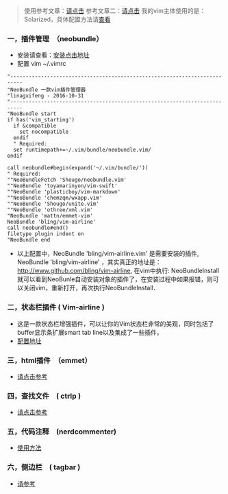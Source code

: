 > 使用参考文章：[请点击](http://www.jianshu.com/writer#/notebooks/1066467/notes/6669138/preview)
参考文章二：[请点击](http://www.dreamxu.com/books/vim/shortcuts/edit.html)
我的vim主体使用的是：Solarized，具体配置方法请[查看](http://www.cnblogs.com/yjjptr/p/3385067.html)

### 一，插件管理　（neobundle）
* 安装请查看：[安装点击地址](https://linux.cn/article-3433-1.html)
* 配置 vim ~/.vimrc

```  
"--------------------------------------------------------------------------
"NeoBundle 一款vim插件管理器
"linagxifeng - 2016-10-31
"--------------------------------------------------------------------------
"NeoBundle start
if has('vim_starting')
  if &compatible
    set nocompatible
  endif
  " Required:
  set runtimepath+=~/.vim/bundle/neobundle.vim/
endif

call neobundle#begin(expand('~/.vim/bundle/'))
" Required:
""NeoBundleFetch 'Shougo/neobundle.vim'
""NeoBundle 'toyamarinyon/vim-swift'
""NeoBundle 'plasticboy/vim-markdown'
""NeoBundle 'chemzqm/wxapp.vim'
""NeoBundle 'Shougo/unite.vim'
""NeoBundle 'othree/xml.vim'
"NeoBundle 'mattn/emmet-vim'
NeoBundle 'bling/vim-airline' 
call neobundle#end()
filetype plugin indent on
"NeoBundle end
```

* 以上配置中，NeoBundle 'bling/vim-airline.vim' 是需要安装的插件, NeoBundle 'bling/vim-airline' ，其实真正的地址是：http://www.github.com/bling/vim-airline, 在vim中执行: NeoBundleInstall 就可以看到NeoBunle自动安装对象的插件了，在安装过程中如果报错，则可以关闭vim，重新打开，再次执行NeoBundleInstall．

### 二，状态栏插件 ( Vim-airline )
* 这是一款状态栏增强插件，可以让你的Vim状态栏非常的美观，同时包括了buffer显示条扩展smart tab line以及集成了一些插件。
* [配置地址](http://www.zygotee.com/vim/vim-airline%E9%85%8D%E7%BD%AE/)

### 三，html插件　（emmet）
* [请点击参考](http://banu.blog.163.com/blog/static/2314648201412705633704/)

### 四，查找文件　( ctrlp )
* [请点击参考](http://www.boiajs.com/2014/12/17/vim-ctrlp)

### 五，代码注释　(nerdcommenter)
* [使用方法](http://blog.csdn.net/u010620236/article/details/8932748)

### 六，侧边栏　( tagbar )
* [请参考](http://wklken.me/posts/2015/06/07/vim-plugin-tagbar.html)
